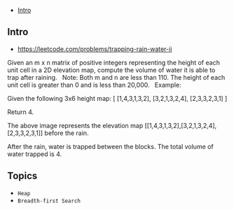 - [Intro](#intro)

## Intro

- https://leetcode.com/problems/trapping-rain-water-ii

Given an m x n matrix of positive integers representing the height of each unit cell in a 2D elevation map, compute the volume of water it is able to trap after raining.
 
Note:
Both m and n are less than 110. The height of each unit cell is greater than 0 and is less than 20,000.
 
Example:

Given the following 3x6 height map:
[
  [1,4,3,1,3,2],
  [3,2,1,3,2,4],
  [2,3,3,2,3,1]
]

Return 4.


The above image represents the elevation map [[1,4,3,1,3,2],[3,2,1,3,2,4],[2,3,3,2,3,1]] before the rain.
 

After the rain, water is trapped between the blocks. The total volume of water trapped is 4.


## Topics

- `Heap`
- `Breadth-first Search`


